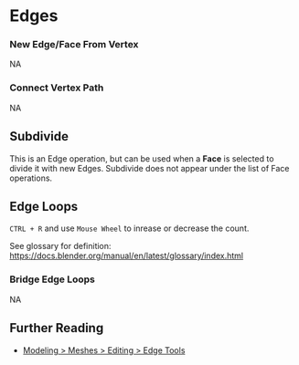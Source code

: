 # Edges

### New Edge/Face From Vertex

NA

### Connect Vertex Path

NA

## Subdivide

This is an Edge operation, but can be used when a **Face** is selected to divide it with new Edges. Subdivide does not appear under the list of Face operations.

## Edge Loops

`CTRL + R` and use `Mouse Wheel` to inrease or decrease the count.

See glossary for definition: https://docs.blender.org/manual/en/latest/glossary/index.html

### Bridge Edge Loops

NA

## Further Reading

- [Modeling > Meshes > Editing > Edge Tools](https://docs.blender.org/manual/en/latest/modeling/meshes/editing/edge/index.html)